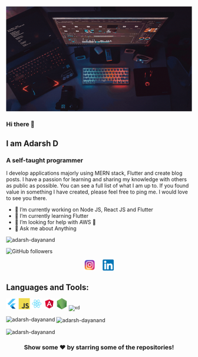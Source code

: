 ![image](https://github.com/adarsh-dayanand/adarsh-dayanand/blob/main/Banner.gif)


### Hi there 👋

## I am Adarsh D
<h3 align="start">A self-taught programmer</h3>

I develop applications majorly using MERN stack, Flutter and create blog posts. I have a passion for learning and sharing my knowledge with others as public as possible. You can see a full list of what I am up to. If you found value in something I have created, please feel free to ping me. I would love to see you there.

- 🔭 I’m currently working on Node JS, React JS and Flutter
- 🌱 I’m currently learning Flutter
- 🤔 I’m looking for help with AWS 🥶
- 💬 Ask me about Anything

<p align="left"> <img src="https://komarev.com/ghpvc/?username=adarsh-dayanand&label=Views&color=blue&style=plastic" alt="adarsh-dayanand" /></p>

![GitHub followers](https://img.shields.io/github/followers/adarsh-dayanand?logo=GitHub&style=for-the-badge)

<p align="center">
  <a href="https://www.instagram.com/adarsh.dayanand/"><img height="30" src="https://github.com/adarsh-dayanand/adarsh-dayanand/blob/main/icons/instagram.png"></a>
  &nbsp; &nbsp;
  <a href="https://www.linkedin.com/in/ad-adarsh/"><img height="30" src="https://github.com/adarsh-dayanand/adarsh-dayanand/blob/main/icons/linkedin.png"></a>
</p>



## Languages and Tools:

<code><img height="30" src="https://raw.githubusercontent.com/github/explore/80688e429a7d4ef2fca1e82350fe8e3517d3494d/topics/flutter/flutter.png"></code>
<code><img height="30" src="https://raw.githubusercontent.com/github/explore/80688e429a7d4ef2fca1e82350fe8e3517d3494d/topics/javascript/javascript.png"></code>
<code><img height="30" src="https://raw.githubusercontent.com/github/explore/80688e429a7d4ef2fca1e82350fe8e3517d3494d/topics/react/react.png"></code>
<code><img height="30" src="https://raw.githubusercontent.com/github/explore/80688e429a7d4ef2fca1e82350fe8e3517d3494d/topics/angular/angular.png"></code>
<code><img height="30" src="https://raw.githubusercontent.com/github/explore/80688e429a7d4ef2fca1e82350fe8e3517d3494d/topics/nodejs/nodejs.png"></code> 
<code><img src="https://cdn.worldvectorlogo.com/logos/adobe-xd.svg" alt="xd"/></code>

<div>
  <p><img align="left" src="https://github-readme-stats.vercel.app/api/top-langs/?username=adarsh-dayanand&layout=compact&hide=html" alt="adarsh-dayanand" /></p>

  <p>&nbsp;<img align="center" src="https://github-readme-stats.vercel.app/api?username=adarsh-dayanand&show_icons=true" alt="adarsh-dayanand" /></p>
  
  <p><img align="center" src="https://github-readme-streak-stats.herokuapp.com/?user=adarsh-dayanand&" alt="adarsh-dayanand" /></p>
  
</div>

<div align="center">

### Show some ❤️ by starring some of the repositories!

</div>




